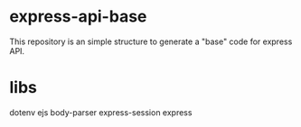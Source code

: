 # express-api-base
This repository is an simple structure to generate a "base" code for express API.

# libs
dotenv
ejs
body-parser
express-session
express
